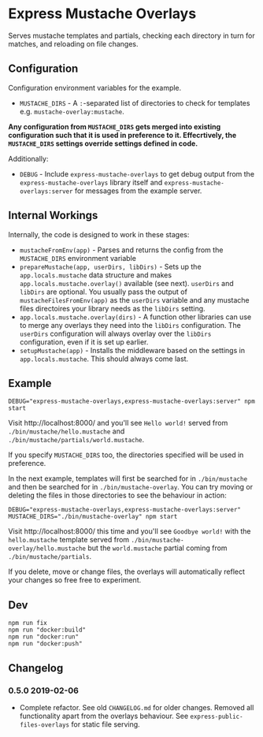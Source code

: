 # Express Mustache Overlays

Serves mustache templates and partials, checking each directory in turn for matches, and reloading on file changes.


## Configuration

Configuration environment variables for the example.

* `MUSTACHE_DIRS` - A `:`-separated list of directories to check for templates e.g. `mustache-overlay:mustache`.

**Any configuration from `MUSTACHE_DIRS` gets merged into existing configuration such that it is used in preference to it. Effecrtively, the `MUSTACHE_DIRS` settings override settings defined in code.**

Additionally:

* `DEBUG` - Include `express-mustache-overlays` to get debug output from the `express-mustache-overlays` library itself and `express-mustache-overlays:server` for messages from the example server.


## Internal Workings

Internally, the code is designed to work in these stages:

* `mustacheFromEnv(app)` - Parses and returns the config from the `MUSTACHE_DIRS` environment variable
* `prepareMustache(app, userDirs, libDirs)` - Sets up the `app.locals.mustache` data structure and makes `app.locals.mustache.overlay()` available (see next). `userDirs` and `libDirs` are optional. You usually pass the output of `mustacheFilesFromEnv(app)` as the `userDirs` variable and any mustache files directoires your library needs as the `libDirs` setting.
* `app.locals.mustache.overlay(dirs)` - A function other libraries can use to merge any overlays they need into the `libDirs` configuration. The `userDirs` configuration will always overlay over the `libDirs` configuration, even if it is set up earlier.
* `setupMustache(app)` - Installs the middleware based on the settings in `app.locals.mustache`. This should always come last.


## Example

```
DEBUG="express-mustache-overlays,express-mustache-overlays:server" npm start
```

Visit http://localhost:8000/ and you'll see `Hello world!` served from `./bin/mustache/hello.mustache` and `./bin/mustache/partials/world.mustache`.

If you specify `MUSTACHE_DIRS` too, the directories specified will be used in preference.

In the next example, templates will first be searched for in `./bin/mustache` and then be searched for in `./bin/mustache-overlay`. You can try moving or deleting the files in those directories to see the behaviour in action:

```
DEBUG="express-mustache-overlays,express-mustache-overlays:server" MUSTACHE_DIRS="./bin/mustache-overlay" npm start
```

Visit http://localhost:8000/ this time and you'll see `Goodbye world!` with the `hello.mustache` template served from `./bin/mustache-overlay/hello.mustache` but the `world.mustache` partial coming from `./bin/mustache/partials`.

If you delete, move or change files, the overlays will automatically reflect your changes so free free to experiment.


## Dev

```
npm run fix
npm run "docker:build"
npm run "docker:run"
npm run "docker:push"
```


## Changelog

### 0.5.0 2019-02-06

* Complete refactor. See old `CHANGELOG.md` for older changes. Removed all functionality apart from the overlays behaviour. See `express-public-files-overlays` for static file serving.
